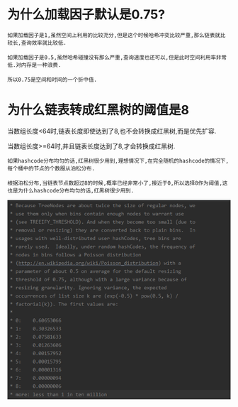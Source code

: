 # 为什么加载因子默认是0.75?

    如果加载因子是1,虽然空间上利用的比较充分,但是这个时候哈希冲突比较严重,那么链表就比较长,查询效率就比较低.

    如果加载因子是0.5,虽然哈希碰撞没有那么严重,查询速度也还可以,但是此时空间利用率非常低.对内存是一种浪费.

    所以0.75是空间和时间的一个折中值.

# 为什么链表转成红黑树的阈值是8

当数组长度<64时,链表长度即使达到了8,也不会转换成红黑树,而是优先扩容.

当数组长度>=64时,并且链表长度达到了8,才会转换成红黑树.

    如果hashcode分布均匀的话,红黑树很少用到,理想情况下,在完全随机的hashcode的情况下,每个桶中的节点的个数服从泊松分布.

    根据泊松分布,当链表节点数超过8的时候,概率已经非常小了,接近于0,所以选择8作为阈值,这也是为什么hashcode分布均匀的话,红黑树很少用到.

![](pics/泊松分布.png)
